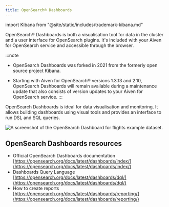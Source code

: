```yaml
---
title: OpenSearch® Dashboards
---
```


import Kibana from "@site/static/includes/trademark-kibana.md"

OpenSearch® Dashboards is both a visualisation tool for data in the cluster and a user interface for OpenSearch plugins.
It's included with your Aiven for OpenSearch service and accessible through the browser.

:::note
- OpenSearch Dashboards was forked in 2021 from the formerly open source
  project Kibana.

- Starting with Aiven for OpenSearch® versions 1.3.13 and 2.10, OpenSearch
  Dashboards will remain available during a maintenance update that also
  consists of version updates to your Aiven for OpenSearch service.
:::

OpenSearch Dashboards is ideal for data visualisation and monitoring. It
allows building dashboards using visual tools and provides an interface
to run DSL and SQL queries.

![A screenshot of the OpenSearch Dashboard for flights example dataset.](/images/content/products/opensearch/dashboard-example.png)

## OpenSearch Dashboards resources

-   Official OpenSearch Dashboards documentation
    [https://opensearch.org/docs/latest/dashboards/index/](https://opensearch.org/docs/latest/dashboards/index/)
-   Dashboards Query Language
    [https://opensearch.org/docs/latest/dashboards/dql/](https://opensearch.org/docs/latest/dashboards/dql/)
-   How to create reports
    [https://opensearch.org/docs/latest/dashboards/reporting/](https://opensearch.org/docs/latest/dashboards/reporting/)

<div class="trademark">
<Kibana/>
</div>
